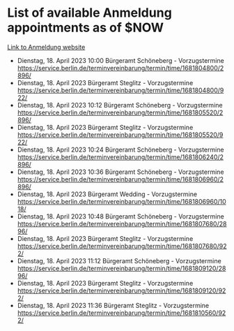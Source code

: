 # List of available Anmeldung appointments as of $NOW
[Link to Anmeldung website](https://service.berlin.de/terminvereinbarung/termin/tag.php?termin=1&anliegen[]=120686&dienstleisterlist=122210,122217,327316,122219,327312,122227,327314,122231,327346,122243,327348,122254,122252,329742,122260,329745,122262,329748,122271,327278,122273,327274,122277,327276,330436,122280,327294,122282,327290,122284,327292,122291,327270,122285,327266,122286,327264,122296,327268,150230,329760,122297,327286,122294,327284,122312,329763,122314,329775,122304,327330,122311,327334,122309,327332,317869,122281,327352,122279,329772,122283,122276,327324,122274,327326,122267,329766,122246,327318,122251,327320,122257,327322,122208,327298,122226,327300&herkunft=http%3A%2F%2Fservice.berlin.de%2Fdienstleistung%2F120686%2F)
- Dienstag, 18. April 2023 10:00 Bürgeramt Schöneberg - Vorzugstermine https://service.berlin.de/terminvereinbarung/termin/time/1681804800/2896/
- Dienstag, 18. April 2023  Bürgeramt Steglitz - Vorzugstermine https://service.berlin.de/terminvereinbarung/termin/time/1681804800/922/
- Dienstag, 18. April 2023 10:12 Bürgeramt Schöneberg - Vorzugstermine https://service.berlin.de/terminvereinbarung/termin/time/1681805520/2896/
- Dienstag, 18. April 2023  Bürgeramt Steglitz - Vorzugstermine https://service.berlin.de/terminvereinbarung/termin/time/1681805520/922/
- Dienstag, 18. April 2023 10:24 Bürgeramt Schöneberg - Vorzugstermine https://service.berlin.de/terminvereinbarung/termin/time/1681806240/2896/
- Dienstag, 18. April 2023 10:36 Bürgeramt Schöneberg - Vorzugstermine https://service.berlin.de/terminvereinbarung/termin/time/1681806960/2896/
- Dienstag, 18. April 2023  Bürgeramt Wedding - Vorzugstermine https://service.berlin.de/terminvereinbarung/termin/time/1681806960/1018/
- Dienstag, 18. April 2023 10:48 Bürgeramt Schöneberg - Vorzugstermine https://service.berlin.de/terminvereinbarung/termin/time/1681807680/2896/
- Dienstag, 18. April 2023  Bürgeramt Steglitz - Vorzugstermine https://service.berlin.de/terminvereinbarung/termin/time/1681807680/922/
- Dienstag, 18. April 2023 11:12 Bürgeramt Schöneberg - Vorzugstermine https://service.berlin.de/terminvereinbarung/termin/time/1681809120/2896/
- Dienstag, 18. April 2023  Bürgeramt Steglitz - Vorzugstermine https://service.berlin.de/terminvereinbarung/termin/time/1681809120/922/
- Dienstag, 18. April 2023 11:36 Bürgeramt Steglitz - Vorzugstermine https://service.berlin.de/terminvereinbarung/termin/time/1681810560/922/
